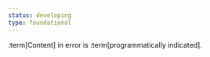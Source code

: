 ```yaml
---
status: developing
type: foundational
---
```


:term[Content] in error is :term[programmatically indicated]. 